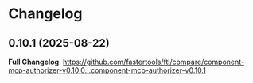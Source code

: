 # Changelog

## 0.10.1 (2025-08-22)

**Full Changelog**: https://github.com/fastertools/ftl/compare/component-mcp-authorizer-v0.10.0...component-mcp-authorizer-v0.10.1
